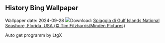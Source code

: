 ## History Bing Wallpaper
Wallpaper date: 2024-09-28
![](https://www.bing.com/th?id=OHR.FloridaSeashore_IT-IT3615650453_UHD.jpg&w=1000)Download: [Spiaggia di Gulf Islands National Seashore, Florida, USA (© Tim Fitzharris/Minden Pictures)](https://www.bing.com/th?id=OHR.FloridaSeashore_IT-IT3615650453_UHD.jpg)

Auto get programm by LtgX
